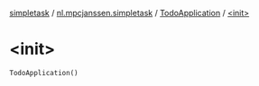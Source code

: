 [simpletask](../../index.md) / [nl.mpcjanssen.simpletask](../index.md) / [TodoApplication](index.md) / [&lt;init&gt;](.)

# &lt;init&gt;

`TodoApplication()`